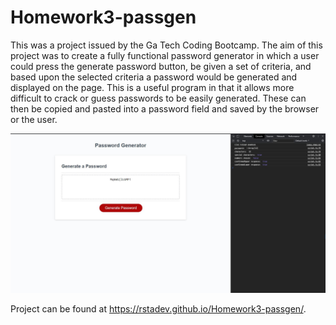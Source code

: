 # Homework3-passgen
This was a project issued by the Ga Tech Coding Bootcamp. The aim of this project was to create a fully functional password generator in which a user could press the generate password button, be given a set of criteria, and based upon the selected criteria a password would be generated and displayed on the page. This is a useful program in that it allows more difficult to crack or guess passwords to be easily generated. These can then be copied and pasted into a password field and saved by the browser or the user.

![alt text](https://raw.githubusercontent.com/rstadev/Homework3-passgen/main/Assets/image.JPG)



Project can be found at https://rstadev.github.io/Homework3-passgen/.